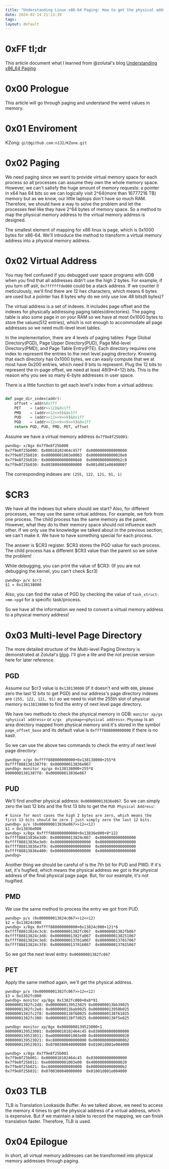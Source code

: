 ```yaml
---
title: "Understanding Linux x86-64 Paging: How to get the physical address from a virtual address"
date: 2024-02-14 21:13:39
tags: 
layout: default
---
```


# 0xFF tl;dr

This article document what I learned from @zolutal's blog [Understanding x86_64 Paging][1]

# 0x00 Prologue

This article will go through paging and understand the weird values in memory. 

# 0x01 Enviroment

KZong: `git@github.com:n132/KZone.git`

# 0x02 Paging

We need paging since we want to provide virtual memory space for each process so all processes can assume they own the whole memory space. However, we can't satisfy the huge amount of memory requests: a pointer in x64 has 64 bits so we can logically visit 2^64(more than 16777216 TB) memory but as we know, our little laptops don't have so much RAM. Therefore, we should have a way to solve the problem and let the processes feel like they have 2^64 bytes of memory space. So a method to map the physical memory address to the virtual memory address is designed. 

The smallest element of mapping for x86 linux is page, which is 0x1000 bytes for x86-64. We'll introduce the method to transform a virtual memory address into a physical memory address. 


# 0x02 Virtual Address

You may feel confused if you debugged user space programs with GDB when you find that all addresses didn't use the high 2 bytes. For example, if you turn off aslr, `0x7ffffffde000` could be a stack address. If we counter it meticulously, we'll find there are 12 hex characters, which means 6 bytes are used but a pointer has 8 bytes why do we only use low 48 bits(6 bytes)?

The virtual address is a set of indexes. It includes page offset and the indexes for physically addressing paging tables(directories). The paging table is also some page in on your RAM so we have at most 0x1000 bytes to store the values(512 entries), which is not enough to accommodate all page addresses so we need multi-level level tables. 

In the implementation, there are 4 levels of paging tables: Page Global Directory(PGD), Page Upper Directory(PUD), Page Mid-level Directory(PMD), and Page Table Entry(PTE). Each directory requires one index to represent the entries to the next level paging directory. Knowing that each directory has 0x1000 bytes, we can easily compute that we at most have 0x200 entries, which need 9 bits to represent. Plug the 12 bits to represent the in-page offset, we need at least 48(9*4+12) bits. This is the reason why you see so many 6-byte addresses in user space. 

There is a little function to get each level's index from a virtual address:

```python

def page_dir_index(addr):
    offset = addr&0xfff
    PET    = (addr>>12)&0x1ff
    PMD    = (addr>>12>>9)&0x1ff
    PUD    = (addr>>12>>9>>9)&0x1ff
    PGD    = (addr>>12>>9>>9>>9)&0x1ff
    return PGD, PUD, PMD, PET, offset
```


Assume we have a virtual memory address `0x7f9e8f25b001`:

```bash
pwndbg> x/8gx 0x7f9e8f25b000
0x7f9e8f25b000: 0x00010102464c457f  0x0000000000000000
0x7f9e8f25b010: 0x00000001003e0003  0x00000000000020e0
0x7f9e8f25b020: 0x0000000000000040  0x000000000000b2c8
0x7f9e8f25b030: 0x0038004000000000  0x001d001e00400007
```

The corresponding indexes are:
`(255, 122, 121, 91, 1)`

# $CR3

We have all the indexes but where should we start? Also, for different processes, we may use the same virtual address. For example, we fork from one process. The child process has the same memory as the parent. However, what they do to their memory space should not influence each other. If we only use the knowledge we talked about in the previous section, we can't make it. We have to have something special for each process.


The answer is $CR3 register. $CR3 stores the PGD value for each process. The child process has a different $CR3 value than the parent so we solve the problem!


While debugging, you can print the value of $CR3: (If you are not debugging the kernel, you can't check $cr3)

```
pwndbg> p/x $cr3
$1 = 0x138138000
```


Also, you can find the value of PGD by checking the value of `task_struct->mm->pgd` for a specific task/process.

So we have all the information we need to convert a virtual memory address to a physical memory address!


# 0x03 Multi-level Page Directory



The more detailed structure of the Multi-level Paging Directory is demonstrated at Zolutal's [blog][1]. I'll give a lite and the not precise version here for later reference. 



## PGD

Assume our $cr3 value is `0x138138000` (if it doesn't end with `000`, please zero the last 12 bits to get PGD) and our address's page directory indexes are `(255, 122, 121, 91)` so we need to visit the 255th slot of physical memory `0x138138000` to find the entry of next level page directory. 


We have two methods to check the physical memory in GDB: `monitor xp/gx <physical address>` or `x/gx  physmap+<physical address>`. `Physmap` is an area directory mapped from physical memory and it's stored in the symbol `page_offset_base` and its default value is `0xffff888000000000` if there is no kaslr. 


So we can use the above two commands to check the entry of next level page directory:

```
pwndbg> x/gx 0xffff888000000000+0x138138000+255*8
0xffff8881381387f8: 0x000000013836e067
pwndbg> monitor xp/gx 0x138138000+255*8
00000001381387f8: 0x000000013836e067
```


## PUD


We'll find another physical address: `0x000000013836e067`. So we can simply zero the last 12 bits and the first 13 bits to get the `PUD Physical Address`:


```
# Since for most cases the high 2 bytes are zero, which means the first 13 bits should be zero I just simply zero the last 12 bits.
pwndbg> p/x (0x000000013836e067>>12<<12)
$1 = 0x13836e000
pwndbg> x/8gx 0xffff888000000000+0x13836e000+8*122
0xffff88813836e3d0: 0x000000013824c067  0x0000000000000000
0xffff88813836e3e0: 0x0000000000000000  0x0000000000000000
0xffff88813836e3f0: 0x0000000000000000  0x0000000000000000
0xffff88813836e400: 0x0000000000000000  0x0000000000000000
pwndbg> 
```

Another thing we should be careful of is the 7th bit for PUD and PWD. If it's set, it's hugfied, which means the physical address we got is the physical address of the final physical page page. But, for our example, it's not hugified.


## PMD

We use the same method to process the entry we got from PUD.


```
pwndbg> p/x (0x000000013824c067>>12<<12)
$2 = 0x13824c000
pwndbg> x/8gx 0xffff888000000000+0x13824c000+121*8
0xffff88813824c3c8: 0x00000001382fc067  0x00000001382fb067
0xffff88813824c3d8: 0x00000001382fa067  0x0000000138251067
0xffff88813824c3e8: 0x000000013701a067  0x0000000137017067
0xffff88813824c3f8: 0x0000000137016067  0x0000000137015067
```

So we got the next level entry: `0x00000001382fc067`


## PET

Apply the same method again, we'll get the physical address.

```
pwndbg> p/x (0x00000001382fc067>>12<<12)
$3 = 0x1382fc000
pwndbg> monitor xp/8gx 0x1382fc000+0x8*91
00000001382fc2d8: 0x0000000139523025 0x000000013bb39025
00000001382fc2e8: 0x000000013bab9025 0x000000013958b025
00000001382fc2f8: 0x0000000138f60025 0x0000000138f61025
00000001382fc308: 0x0000000138f7d025 0x0000000138f5e025

pwndbg> monitor xp/8gx 0x0000000139523000+1
0000000139523001: 0x0000010102464c45 0x0300000000000000
0000000139523011: 0xe000000001003e00 0x4000000000000020
0000000139523021: 0xc800000000000000 0x00000000000000b2
0000000139523031: 0x0700380040000000 0x01001d001e004000

pwndbg> x/8gx 0x7f9e8f25b001
0x7f9e8f25b001: 0x0000010102464c45  0x0300000000000000
0x7f9e8f25b011: 0xe000000001003e00  0x4000000000000020
0x7f9e8f25b021: 0xc800000000000000  0x00000000000000b2
0x7f9e8f25b031: 0x0700380040000000  0x01001d001e004000
```


# 0x03 TLB

TLB is Translation Lookaside Buffer.
As we talked above, we need to access the memory 4 times to get the physical address of a virtual address, which is expensive. But if we maintain a table to record the mapping, we can finish translation faster. Therefore, TLB is used.


# 0x04 Epilogue

In short, all virtual memory addresses can be transformed into physical memory addresses through paging.


[1]: https://zolutal.github.io/understanding-paging/